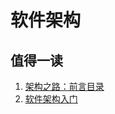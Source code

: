 # 软件架构

## 值得一读

1. [架构之路：前言目录](http://www.cnblogs.com/freeflying/p/4734856.html)
2. [软件架构入门](http://www.ruanyifeng.com/blog/2016/09/software-architecture.html)